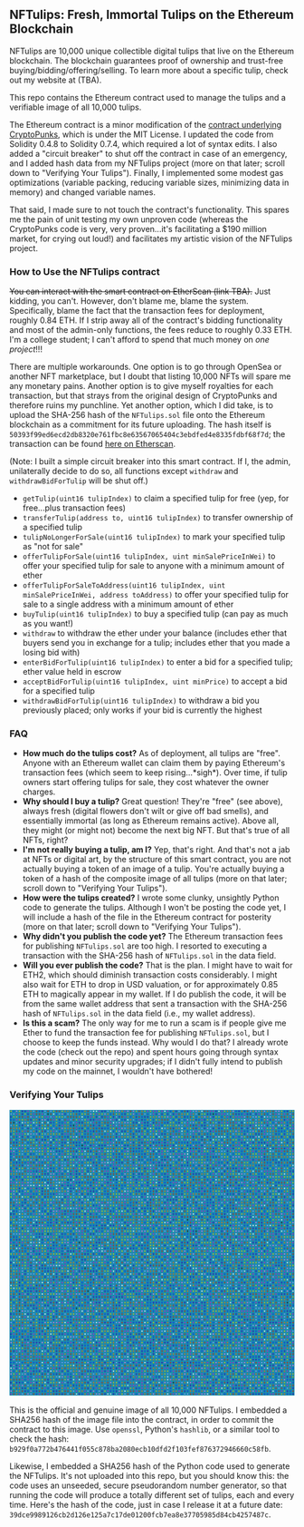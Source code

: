 ## NFTulips: Fresh, Immortal Tulips on the Ethereum Blockchain

NFTulips are 10,000 unique collectible digital tulips that live on the Ethereum blockchain. The blockchain guarantees proof of ownership and trust-free buying/bidding/offering/selling. To learn more about a specific tulip, check out my website at (TBA). 

This repo contains the Ethereum contract used to manage the tulips and a verifiable image of all 10,000 tulips. 

The Ethereum contract is a minor modification of the [contract underlying CryptoPunks](https://github.com/larvalabs/cryptopunks/blob/master/contracts/CryptoPunksMarket.sol), which is under the MIT License. I updated the code from Solidity 0.4.8 to Solidity 0.7.4, which required a lot of syntax edits. I also added a "circuit breaker" to shut off the contract in case of an emergency, and I added hash data from my NFTulips project (more on that later; scroll down to "Verifying Your Tulips"). Finally, I implemented some modest gas optimizations (variable packing, reducing variable sizes, minimizing data in memory) and changed variable names. 

That said, I made sure to not touch the contract's functionality. This spares me the pain of unit testing my own unproven code (whereas the CryptoPunks code is very, very proven...it's facilitating a $190 million market, for crying out loud!) and facilitates my artistic vision of the NFTulips project. 

### How to Use the NFTulips contract

~~You can interact with the smart contract on EtherScan (link TBA).~~ Just kidding, you can't. However, don't blame me, blame the system. Specifically, blame the fact that the transaction fees for deployment, roughly 0.84 ETH. If I strip away all of the contract's bidding functionality and most of the admin-only functions, the fees reduce to roughly 0.33 ETH. I'm a college student; I can't afford to spend that much money on _one project_!!!

There are multiple workarounds. One option is to go through OpenSea or another NFT marketplace, but I doubt that listing 10,000 NFTs will spare me any monetary pains. Another option is to give myself royalties for each transaction, but that strays from the original design of CryptoPunks and therefore ruins my punchline. Yet another option, which I did take, is to upload the SHA-256 hash of the `NFTulips.sol` file onto the Ethereum blockchain as a commitment for its future uploading. The hash itself is `50393f99ed6ecd2db8320e761fbc8e63567065404c3ebdfed4e8335fdbf68f7d`; the transaction can be found [here on Etherscan](https://etherscan.io/tx/0x075373ae51409c08e389ac4eb0577f058fd3e14b34fb63e98a210ca05b952597). 

(Note: I built a simple circuit breaker into this smart contract. If I, the admin, unilaterally decide to do so, all functions except `withdraw` and `withdrawBidForTulip` will be shut off.)

* `getTulip(uint16 tulipIndex)` to claim a specified tulip for free (yep, for free...plus transaction fees)
* `transferTulip(address to, uint16 tulipIndex)` to transfer ownership of a specified tulip
* `tulipNoLongerForSale(uint16 tulipIndex)` to mark your specified tulip as "not for sale"
* `offerTulipForSale(uint16 tulipIndex, uint minSalePriceInWei)` to offer your specified tulip for sale to anyone with a minimum amount of ether
* `offerTulipForSaleToAddress(uint16 tulipIndex, uint minSalePriceInWei, address toAddress)` to offer your specified tulip for sale to a single address with a minimum amount of ether
* `buyTulip(uint16 tulipIndex)` to buy a specified tulip (can pay as much as you want!)
* `withdraw` to withdraw the ether under your balance (includes ether that buyers send you in exchange for a tulip; includes ether that you made a losing bid with)
* `enterBidForTulip(uint16 tulipIndex)` to enter a bid for a specified tulip; ether value held in escrow
* `acceptBidForTulip(uint16 tulipIndex, uint minPrice)` to accept a bid for a specified tulip
* `withdrawBidForTulip(uint16 tulipIndex)` to withdraw a bid you previously placed; only works if your bid is currently the highest

### FAQ

* **How much do the tulips cost?** As of deployment, all tulips are "free". Anyone with an Ethereum wallet can claim them by paying Ethereum's transaction fees (which seem to keep rising...\*sigh\*). Over time, if tulip owners start offering tulips for sale, they cost whatever the owner charges. 
* **Why should I buy a tulip?** Great question! They're "free" (see above), always fresh (digital flowers don't wilt or give off bad smells), and essentially immortal (as long as Ethereum remains active). Above all, they might (or might not) become the next big NFT. But that's true of all NFTs, right? 
* **I'm not really buying a tulip, am I?** Yep, that's right. And that's not a jab at NFTs or digital art, by the structure of this smart contract, you are not actually buying a token of an image of a tulip. You're actually buying a token of a hash of the composite image of all tulips (more on that later; scroll down to "Verifying Your Tulips"). 
* **How were the tulips created?** I wrote some clunky, unsightly Python code to generate the tulips. Although I won't be posting the code yet, I will include a hash of the file in the Ethereum contract for posterity (more on that later; scroll down to "Verifying Your Tulips"). 
* **Why didn't you publish the code yet?** The Ethereum transaction fees for publishing `NFTulips.sol` are too high. I resorted to executing a transaction with the SHA-256 hash of `NFTulips.sol` in the data field. 
* **Will you ever publish the code?** That is the plan. I might have to wait for ETH2, which should diminish transaction costs considerably. I might also wait for ETH to drop in USD valuation, or for approximately 0.85 ETH to magically appear in my wallet. If I do publish the code, it will be from the same wallet address that sent a transaction with the SHA-256 hash of `NFTulips.sol` in the data field (i.e., my wallet address). 
* **Is this a scam?** The only way for me to run a scam is if people give me Ether to fund the transaction fee for publishing `NFTulips.sol`, but I choose to keep the funds instead. Why would I do that? I already wrote the code (check out the repo) and spent hours going through syntax updates and minor security upgrades; if I didn't fully intend to publish my code on the mainnet, I wouldn't have bothered! 

### Verifying Your Tulips

![alt text](https://github.com/openamiguel/NFTulips/blob/45de962ff87524ef136c11de8aba9d2957897280/tulips_all.png)

This is the official and genuine image of all 10,000 NFTulips. I embedded a SHA256 hash of the image file into the contract, in order to commit the contract to this image. Use `openssl`, Python's `hashlib`, or a similar tool to check the hash: `b929f0a772b476441f055c878ba2080ecb10dfd2f103fef876372946660c58fb`. 

Likewise, I embedded a SHA256 hash of the Python code used to generate the NFTulips. It's not uploaded into this repo, but you should know this: the code uses an unseeded, secure pseudorandom number generator, so that running the code will produce a totally different set of tulips, each and every time. Here's the hash of the code, just in case I release it at a future date: `39dce9989126cb2d126e125a7c17de01200fcb7ea8e37705985d84cb4257487c`. 

